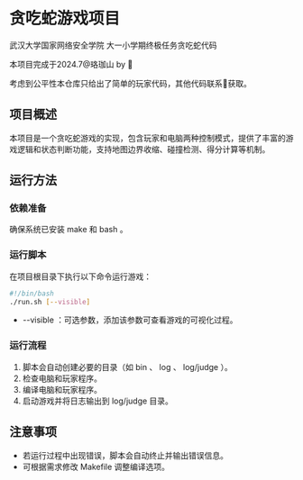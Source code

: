 # 贪吃蛇游戏项目

武汉大学国家网络安全学院 大一小学期终极任务贪吃蛇代码

本项目完成于2024.7@珞珈山 by 🦖

考虑到公平性本仓库只给出了简单的玩家代码，其他代码联系🦖获取。

## 项目概述
本项目是一个贪吃蛇游戏的实现，包含玩家和电脑两种控制模式，提供了丰富的游戏逻辑和状态判断功能，支持地图边界收缩、碰撞检测、得分计算等机制。

## 运行方法
### 依赖准备
确保系统已安装 make 和 bash 。

### 运行脚本
在项目根目录下执行以下命令运行游戏：

```bash
#!/bin/bash
./run.sh [--visible]
 ```
- --visible ：可选参数，添加该参数可查看游戏的可视化过程。

### 运行流程
1. 脚本会自动创建必要的目录（如 bin 、 log 、 log/judge ）。
2. 检查电脑和玩家程序。
3. 编译电脑和玩家程序。
4. 启动游戏并将日志输出到 log/judge 目录。
   
## 注意事项
- 若运行过程中出现错误，脚本会自动终止并输出错误信息。
- 可根据需求修改 Makefile 调整编译选项。
